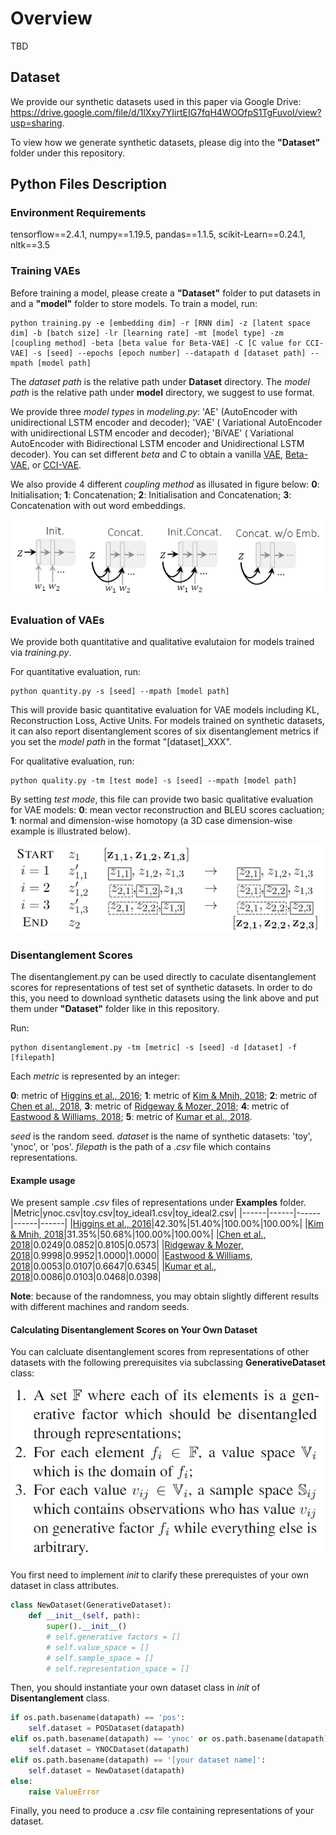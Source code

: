 # Overview
TBD
## Dataset
We provide our synthetic datasets used in this paper via Google Drive: https://drive.google.com/file/d/1lXxy7YIirtEIG7fqH4WOOfpS1TgFuvoI/view?usp=sharing. 

To view how we generate synthetic datasets, please dig into the **"Dataset"** folder under this repository.

## Python Files Description
### Environment Requirements
tensorflow==2.4.1, numpy==1.19.5, pandas==1.1.5, scikit-Learn==0.24.1, nltk==3.5

### Training VAEs
Before training a model, please create a **"Dataset"** folder to put datasets in and a **"model"** folder to store models. 
To train a model, run:
```
python training.py -e [embedding dim] -r [RNN dim] -z [latent space dim] -b [batch size] -lr [learning rate] -mt [model type] -zm [coupling method] -beta [beta value for Beta-VAE] -C [C value for CCI-VAE] -s [seed] --epochs [epoch number] --datapath d [dataset path] --mpath [model path]
```
The *dataset path* is the relative path under **Dataset** directory. The *model path* is the relative path under **model** directory, we suggest to use format.

We provide three *model types* in *modeling.py*: 'AE' (AutoEncoder with unidirectional LSTM encoder and decoder); 'VAE' ( Variational AutoEncoder with unidirectional LSTM encoder and decoder); 'BiVAE' ( Variational AutoEncoder with Bidirectional LSTM encoder and Unidirectional LSTM decoder). You can set different *beta* and *C* to obtain a vanilla [VAE](http://arxiv.org/abs/1312.6114), [Beta-VAE](https://openreview.net/forum?id=Sy2fzU9gl), or [CCI-VAE](https://arxiv.org/abs/1804.03599).

We also provide 4 different *coupling method* as illusated in figure below: **0**: Initialisation; **1**: Concatenation; **2**: Initialisation and Concatenation; **3**: Concatenation with out word embeddings.

![coupling method](/figures/coupling.PNG)

### Evaluation of VAEs
We provide both quantitative and qualitative evalutaion for models trained via *training.py*.

For quantitative evaluation, run:
```
python quantity.py -s [seed] --mpath [model path]
```
This will provide basic quantitative evaluation for VAE models including KL, Reconstruction Loss, Active Units. For models trained on synthetic datasets, it can also report disentanglement scores of six disentanglement metrics if you set the *model path* in the format "[dataset]_XXX".

For qualitative evaluation, run:
```
python quality.py -tm [test mode] -s [seed] --mpath [model path]
```
By setting *test mode*, this file can provide two basic qualitative evaluation for VAE models: **0**: mean vector reconstruction and BLEU scores cacluation; **1**: normal and dimension-wise homotopy (a 3D case dimension-wise example is illustrated below).

![homotopy](/figures/homotopy.PNG)

### Disentanglement Scores
The disentanglement.py can be used directly to caculate disentanglement scores for representations of test set of synthetic datasets. In order to do this, you need to download synthetic datasets using the link above and put them under **"Dataset"** folder like in this repository.

Run:
```
python disentanglement.py -tm [metric] -s [seed] -d [dataset] -f [filepath]
```
Each *metric* is represented by an integer: 

**0**: metric of [Higgins et al., 2016](https://openreview.net/forum?id=Sy2fzU9gl); **1**: metric of [Kim & Mnih, 2018](http://proceedings.mlr.press/v80/kim18b.html); **2**: metric of [Chen et al., 2018](https://proceedings.neurips.cc/paper/2018/file/1ee3dfcd8a0645a25a35977997223d22-Paper.pdf), **3**: metric of [Ridgeway & Mozer, 2018](https://proceedings.neurips.cc/paper/2018/file/2b24d495052a8ce66358eb576b8912c8-Paper.pdf); **4**: metric of [Eastwood & Williams, 2018](https://openreview.net/forum?id=By-7dz-AZ); **5**: metric of [Kumar et al., 2018](https://openreview.net/forum?id=H1kG7GZAW).

*seed* is the random seed. *dataset* is the name of synthetic datasets: 'toy', 'ynoc', or 'pos'. *filepath* is the path of a *.csv* file which contains representations.

#### Example usage
We present sample *.csv* files of representations under **Examples** folder.
|Metric|ynoc.csv|toy.csv|toy_ideal1.csv|toy_ideal2.csv|
|------|------|------|------|------|
|[Higgins et al., 2016](https://openreview.net/forum?id=Sy2fzU9gl)|42.30%|51.40%|100.00%|100.00%|
|[Kim & Mnih, 2018](http://proceedings.mlr.press/v80/kim18b.html)|31.35%|50.68%|100.00%|100.00%|
|[Chen et al., 2018](https://proceedings.neurips.cc/paper/2018/file/1ee3dfcd8a0645a25a35977997223d22-Paper.pdf)|0.0249|0.0852|0.8105|0.0573|
|[Ridgeway & Mozer, 2018](https://proceedings.neurips.cc/paper/2018/file/2b24d495052a8ce66358eb576b8912c8-Paper.pdf)|0.9998|0.9952|1.0000|1.0000|
|[Eastwood & Williams, 2018](https://openreview.net/forum?id=By-7dz-AZ)|0.0053|0.0107|0.6647|0.6345|
|[Kumar et al., 2018](https://openreview.net/forum?id=H1kG7GZAW)|0.0086|0.0103|0.0468|0.0398|

**Note**: because of the randomness, you may obtain slightly different results with different machines and random seeds.

#### Calculating Disentanglement Scores on Your Own Dataset
You can calcluate disentanglement scores from representations of other datasets with the following prerequisites via subclassing **GenerativeDataset** class:

![prerequisite](/figures/prerequisite.PNG)

You first need to implement *init* to clarify these prerequistes of your own dataset in class attributes. 
```python
class NewDataset(GenerativeDataset):
    def __init__(self, path):
        super().__init__()
        # self.generative factors = []
        # self.value_space = []
        # self.sample_space = []
        # self.representation_space = []
```

Then, you should instantiate your own dataset class in *init* of **Disentanglement** class. 
```python
if os.path.basename(datapath) == 'pos':
    self.dataset = POSDataset(datapath)
elif os.path.basename(datapath) == 'ynoc' or os.path.basename(datapath) == 'toy':
    self.dataset = YNOCDataset(datapath)
elif os.path.basename(datapath) == '[your dataset name]':
    self.dataset = NewDataset(datapath)
else:
    raise ValueError
```
Finally, you need to produce a *.csv* file containing representations of your dataset.
